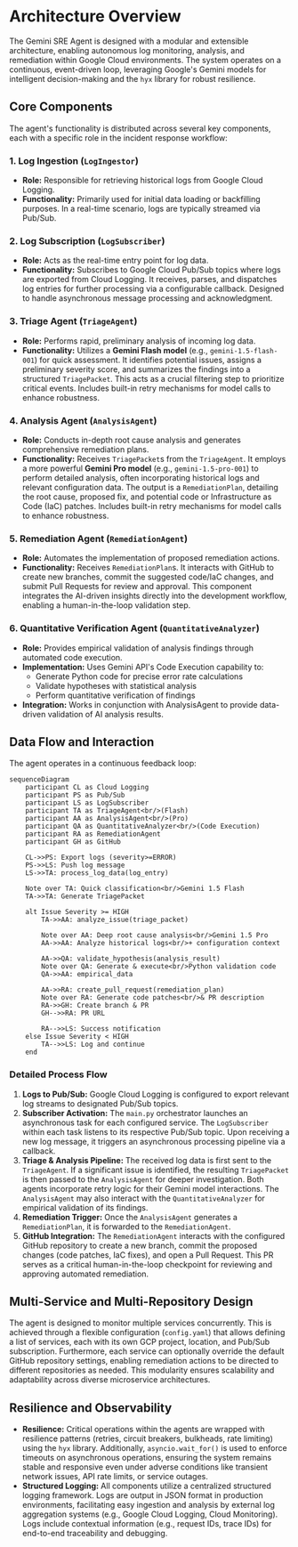 # Architecture Overview

The Gemini SRE Agent is designed with a modular and extensible architecture, enabling autonomous log monitoring, analysis, and remediation within Google Cloud environments. The system operates on a continuous, event-driven loop, leveraging Google's Gemini models for intelligent decision-making and the `hyx` library for robust resilience.

## Core Components

The agent's functionality is distributed across several key components, each with a specific role in the incident response workflow:

### 1. Log Ingestion (`LogIngestor`)
*   **Role:** Responsible for retrieving historical logs from Google Cloud Logging.
*   **Functionality:** Primarily used for initial data loading or backfilling purposes. In a real-time scenario, logs are typically streamed via Pub/Sub.

### 2. Log Subscription (`LogSubscriber`)
*   **Role:** Acts as the real-time entry point for log data.
*   **Functionality:** Subscribes to Google Cloud Pub/Sub topics where logs are exported from Cloud Logging. It receives, parses, and dispatches log entries for further processing via a configurable callback. Designed to handle asynchronous message processing and acknowledgment.

### 3. Triage Agent (`TriageAgent`)
*   **Role:** Performs rapid, preliminary analysis of incoming log data.
*   **Functionality:** Utilizes a **Gemini Flash model** (e.g., `gemini-1.5-flash-001`) for quick assessment. It identifies potential issues, assigns a preliminary severity score, and summarizes the findings into a structured `TriagePacket`. This acts as a crucial filtering step to prioritize critical events. Includes built-in retry mechanisms for model calls to enhance robustness.

### 4. Analysis Agent (`AnalysisAgent`)
*   **Role:** Conducts in-depth root cause analysis and generates comprehensive remediation plans.
*   **Functionality:** Receives `TriagePacket`s from the `TriageAgent`. It employs a more powerful **Gemini Pro model** (e.g., `gemini-1.5-pro-001`) to perform detailed analysis, often incorporating historical logs and relevant configuration data. The output is a `RemediationPlan`, detailing the root cause, proposed fix, and potential code or Infrastructure as Code (IaC) patches. Includes built-in retry mechanisms for model calls to enhance robustness.

### 5. Remediation Agent (`RemediationAgent`)
*   **Role:** Automates the implementation of proposed remediation actions.
*   **Functionality:** Receives `RemediationPlan`s. It interacts with GitHub to create new branches, commit the suggested code/IaC changes, and submit Pull Requests for review and approval. This component integrates the AI-driven insights directly into the development workflow, enabling a human-in-the-loop validation step.

### 6. Quantitative Verification Agent (`QuantitativeAnalyzer`)
*   **Role:** Provides empirical validation of analysis findings through automated code execution.
*   **Implementation:** Uses Gemini API's Code Execution capability to:
    *   Generate Python code for precise error rate calculations
    *   Validate hypotheses with statistical analysis
    *   Perform quantitative verification of findings
*   **Integration:** Works in conjunction with AnalysisAgent to provide data-driven validation of AI analysis results.

## Data Flow and Interaction

The agent operates in a continuous feedback loop:

```mermaid
sequenceDiagram
    participant CL as Cloud Logging
    participant PS as Pub/Sub
    participant LS as LogSubscriber
    participant TA as TriageAgent<br/>(Flash)
    participant AA as AnalysisAgent<br/>(Pro)
    participant QA as QuantitativeAnalyzer<br/>(Code Execution)
    participant RA as RemediationAgent
    participant GH as GitHub

    CL->>PS: Export logs (severity>=ERROR)
    PS->>LS: Push log message
    LS->>TA: process_log_data(log_entry)
    
    Note over TA: Quick classification<br/>Gemini 1.5 Flash
    TA->>TA: Generate TriagePacket
    
    alt Issue Severity >= HIGH
        TA->>AA: analyze_issue(triage_packet)
        
        Note over AA: Deep root cause analysis<br/>Gemini 1.5 Pro
        AA->>AA: Analyze historical logs<br/>+ configuration context
        
        AA->>QA: validate_hypothesis(analysis_result)
        Note over QA: Generate & execute<br/>Python validation code
        QA->>AA: empirical_data
        
        AA->>RA: create_pull_request(remediation_plan)
        Note over RA: Generate code patches<br/>& PR description
        RA->>GH: Create branch & PR
        GH-->>RA: PR URL
        
        RA-->>LS: Success notification
    else Issue Severity < HIGH
        TA-->>LS: Log and continue
    end
```

### Detailed Process Flow

1.  **Logs to Pub/Sub:** Google Cloud Logging is configured to export relevant log streams to designated Pub/Sub topics.
2.  **Subscriber Activation:** The `main.py` orchestrator launches an asynchronous task for each configured service. The `LogSubscriber` within each task listens to its respective Pub/Sub topic. Upon receiving a new log message, it triggers an asynchronous processing pipeline via a callback.
3.  **Triage & Analysis Pipeline:** The received log data is first sent to the `TriageAgent`. If a significant issue is identified, the resulting `TriagePacket` is then passed to the `AnalysisAgent` for deeper investigation. Both agents incorporate retry logic for their Gemini model interactions. The `AnalysisAgent` may also interact with the `QuantitativeAnalyzer` for empirical validation of its findings.
4.  **Remediation Trigger:** Once the `AnalysisAgent` generates a `RemediationPlan`, it is forwarded to the `RemediationAgent`.
5.  **GitHub Integration:** The `RemediationAgent` interacts with the configured GitHub repository to create a new branch, commit the proposed changes (code patches, IaC fixes), and open a Pull Request. This PR serves as a critical human-in-the-loop checkpoint for reviewing and approving automated remediation.

## Multi-Service and Multi-Repository Design

The agent is designed to monitor multiple services concurrently. This is achieved through a flexible configuration (`config.yaml`) that allows defining a list of services, each with its own GCP project, location, and Pub/Sub subscription. Furthermore, each service can optionally override the default GitHub repository settings, enabling remediation actions to be directed to different repositories as needed. This modularity ensures scalability and adaptability across diverse microservice architectures.

## Resilience and Observability

*   **Resilience:** Critical operations within the agents are wrapped with resilience patterns (retries, circuit breakers, bulkheads, rate limiting) using the `hyx` library. Additionally, `asyncio.wait_for()` is used to enforce timeouts on asynchronous operations, ensuring the system remains stable and responsive even under adverse conditions like transient network issues, API rate limits, or service outages.
*   **Structured Logging:** All components utilize a centralized structured logging framework. Logs are output in JSON format in production environments, facilitating easy ingestion and analysis by external log aggregation systems (e.g., Google Cloud Logging, Cloud Monitoring). Logs include contextual information (e.g., request IDs, trace IDs) for end-to-end traceability and debugging.
